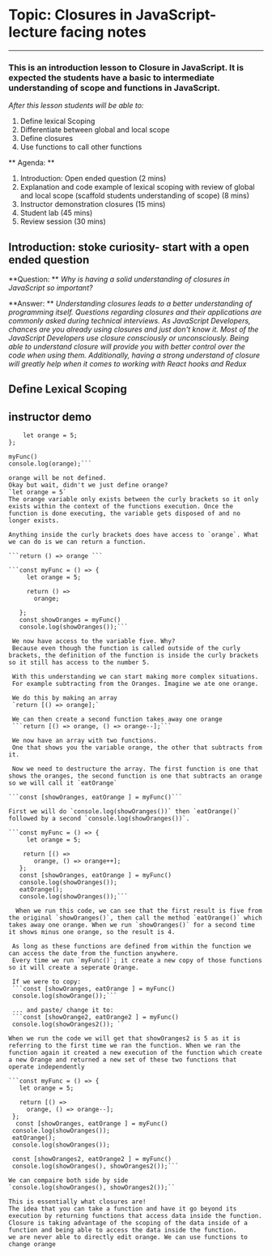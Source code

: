 # Topic: Closures in JavaScript- lecture facing notes #
---

### This is an introduction lesson to Closure in JavaScript. It is expected the students have a basic to intermediate understanding of scope and functions in JavaScript. ### 

*After this lesson students will be able to:*
1. Define lexical Scoping
2. Differentiate between global and local scope
3. Define closures 
4. Use functions to call other functions 

** Agenda: **
1. Introduction: Open ended question (2 mins)
2. Explanation and code example of lexical scoping with review of global and local scope (scaffold students understanding of scope) (8 mins)
3. Instructor demonstration closures (15 mins)
4. Student lab (45 mins)
5. Review session (30 mins)


## Introduction: stoke curiosity- start with a open ended question ##

**Question: **  *Why is having a solid understanding of closures in JavaScript so important?*

**Answer: **  *Understanding closures leads to a better understanding of programming itself. Questions regarding closures and their applications are commonly asked during technical interviews. As JavaScript Developers, chances are you already using closures and just don't know it. Most of the JavaScript Developers use closure consciously or unconsciously. Being able to understand closure will provide you with better control over the code when using them. Additionally, having a strong understand of closure will greatly help when it comes to working with React hooks and Redux* 

## Define Lexical Scoping ##


## instructor demo ## 
```const myFunc = () => {
    let orange = 5;
};
 
myFunc()
console.log(orange);```
 
orange will be not defined. 
Okay but wait, didn't we just define orange?
`let orange = 5` 
The orange variable only exists between the curly brackets so it only exists within the context of the functions execution. Once the function is done executing, the variable gets disposed of and no longer exists.
 
Anything inside the curly brackets does have access to `orange`. What we can do is we can return a function. 

```return () => orange ```
 
```const myFunc = () => {
     let orange = 5;
 
     return () =>
       orange;
  
   };
   const showOranges = myFunc()
   console.log(showOranges());```
 
 We now have access to the variable five. Why?
 Because even though the function is called outside of the curly brackets, the definition of the function is inside the curly brackets so it still has access to the number 5.
 
 With this understanding we can start making more complex situations. 
 For example subtracting from the Oranges. Imagine we ate one orange.

 We do this by making an array 
 `return [() => orange];`

 We can then create a second function takes away one orange
 ```return [() => orange, () => orange--];```
 
 We now have an array with two functions. 
 One that shows you the variable orange, the other that subtracts from it. 
 
 Now we need to destructure the array. The first function is one that shows the oranges, the second function is one that subtracts an orange so we will call it `eatOrange`

```const [showOranges, eatOrange ] = myFunc()```

First we will do `console.log(showOranges())` then `eatOrange()` followed by a second `console.log(showOranges())`.
 
```const myFunc = () => {
     let orange = 5;
 
    return [() =>
       orange, () => orange++];
   };
   const [showOranges, eatOrange ] = myFunc()
   console.log(showOranges());
   eatOrange();
   console.log(showOranges());```
 
  When we run this code, we can see that the first result is five from the original `showOranges()`, then call the method `eatOrange()` which takes away one orange. When we run `showOranges()` for a second time it shows minus one orange, so the result is 4.
 
 As long as these functions are defined from within the function we can access the date from the function anywhere.
 Every time we run `myFunc()`; it create a new copy of those functions so it will create a seperate Orange.
 
 If we were to copy:  
 ```const [showOranges, eatOrange ] = myFunc()
 console.log(showOrange());```
 
 ... and paste/ change it to: 
 ```const [showOrange2, eatOrange2 ] = myFunc()
 console.log(showOranges2()); ``

When we run the code we will get that showOranges2 is 5 as it is referring to the first time we ran the function. When we ran the function again it created a new execution of the function which create a new Orange and returned a new set of these two functions that operate independently
 
```const myFunc = () => {
   let orange = 5;
 
   return [() =>
     orange, () => orange--];
 };
  const [showOranges, eatOrange ] = myFunc()
 console.log(showOranges());
 eatOrange();
 console.log(showOranges());
 
 const [showOranges2, eatOrange2 ] = myFunc()
 console.log(showOranges(), showOranges2());```
 
We can compaire both side by side
`console.log(showOranges(), showOranges2());``
 
This is essentially what closures are! 
The idea that you can take a function and have it go beyond its execution by returning functions that access data inside the function. Closure is taking advantage of the scoping of the data inside of a function and being able to access the data inside the function.
we are never able to directly edit orange. We can use functions to change orange

